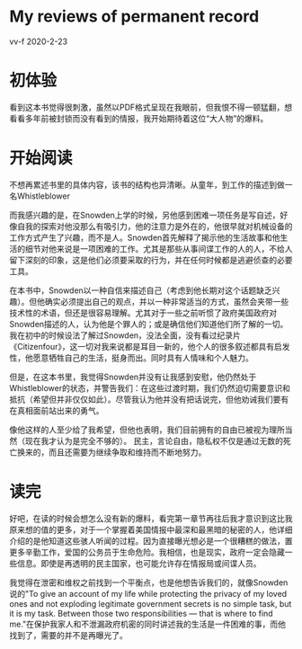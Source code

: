 # My reviews of permanent record
vv-f 2020-2-23

# 初体验
看到这本书觉得很刺激，虽然以PDF格式呈现在我眼前，但我恨不得一顿猛翻，想看看多年前被封锁而没有看到的情报，我开始期待着这位“大人物”的爆料。

# 开始阅读
不想再累述书里的具体内容，该书的结构也异清晰。从童年，到工作的描述到做一名Whistleblower

而我感兴趣的是，在Snowden上学的时候，另他感到困难一项任务是写自述，好像自我的探索对他没那么有吸引力，他的注意力是外在的，他很早就对机械设备的工作方式产生了兴趣，而不是人。Snowden首先解释了揭示他的生活故事和他生活的细节对他来说是一项困难的工作。尤其是那些从事间谍工作的人的人，不给人留下深刻的印象，这是他们必须要采取的行为，并在任何时候都是逃避侦查的必要工具。

在本书中，Snowden以一种自信来描述自己（考虑到他长期对这个话题缺乏兴趣）。但他确实必须提出自己的观点，并以一种非常适当的方式，虽然会夹带一些技术性的术语，但还是很容易理解。尤其对于一些之前听惯了政府美国政府对Snowden描述的人，认为他是个罪人的；或是确信他们知道他们所了解的一切。我在初中的时候设法了解过Snowden，没法全面，没有看过纪录片《Citizenfour》，这一切对我来说都是耳目一新的，他个人的很多叙述都具有启发性，他愿意牺牲自己的生活，挺身而出。同时具有人情味和个人魅力。

但是，在这本书里，我觉得Snowden并没有让我感到安慰，他仍然处于Whistleblower的状态，并警告我们：在这些过渡时期，我们仍然迫切需要意识和抵抗（希望但并非仅仅如此）。尽管我认为他并没有把话说完，但他劝诫我们要有在真相面前站出来的勇气。

像他这样的人至少给了我希望，但他也表明，我们目前拥有的自由已被视为理所当然（现在我才认为是完全不够的）。 民主，言论自由，隐私权不仅是通过无数的死亡换来的，而且还需要为继续争取和维持而不断地努力。

# 读完
好吧，在读的时候会想怎么没有新的爆料，看完第一章节再往后我才意识到这比我原来想的值的更多，对于一个掌握着美国情报中最深和最黑暗的秘密的人，他详细介绍的是他知道这些骇人听闻的过程。因为直接曝光想必是一个很糟糕的做法，置更多辛勤工作，爱国的公务员于生命危险。我相信，也是现实，政府一定会隐藏一些信息。即使是再透明的民主国家，也可能允许存在情报局或间谍人员。

我觉得在泄密和维权之前找到一个平衡点，也是他想告诉我们的，就像Snowden说的"To give an account of my life while protecting the privacy of my loved ones and not exploding legitimate government secrets is no simple task, but it is my task. Between those two responsibilities — that is where to find me."在保护我家人和不泄漏政府机密的同时讲述我的生活是一件困难的事，而他找到了，需要的并不是再曝光了。





